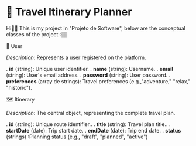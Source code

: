 # 🧭 Travel Itinerary Planner

Hi👋🏽 This is my project in "Projeto de Software", below are the conceptual classes of the project 👇🏽

👤 User

*Description*: Represents a user registered on the platform.

. **id** (string): Unique user identifier.
. **name** (string): Username.
. **email** (string): User's email address.
. **password** (string): User password.
. **preferences** (array de strings): Travel preferences (e.g.,"adventure," "relax," "historic").

🗺️ Itinerary

*Description*: The central object, representing the complete travel plan.

. **id** (string): Unique route identifier..
. **title** (string): Travel plan title..
. **startDate** (date): Trip start date.
. **endDate** (date): Trip end date.
. **status** (strings) :Planning status (e.g., "draft", "planned", "active")

